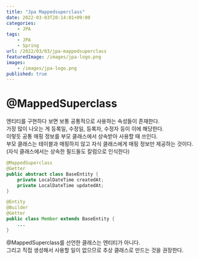 ```yaml
---
title: "Jpa Mappedsuperclass"
date: 2022-03-03T20:14:01+09:00
categories:
    - JPA
tags:
    - JPA
    - Spring
url: /2022/03/03/jpa-mappedsuperclass
featuredImage: /images/jpa-logo.png
images: 
    - /images/jpa-logo.png
published: true
---
```

# @MappedSuperclass
엔티티를 구현하다 보면 보통 공통적으로 사용하는 속성들이 존재한다.  
가장 많이 나오는 게 등록일, 수정일, 등록자, 수정자 등이 이에 해당한다.  
이렇듯 공통 매핑 정보를 부모 클래스에서 상속받아 사용할 때 쓰인다.  
부모 클래스는 테이블과 매핑하지 않고 자식 클래스에게 매핑 정보만 제공하는 것이다.(자식 클래스에서는 상속한 필드들도 칼럼으로 인식한다)

```java
@MappedSuperclass
@Getter
public abstract class BaseEntity {
    private LocalDateTime createdAt;
    private LocalDateTime updatedAt;
}
```

```java
@Entity
@Builder
@Getter
public class Member extends BaseEntity {
    ...
}
```

@MappedSuperclass를 선언한 클래스는 엔티티가 아니다.  
그리고 직접 생성해서 사용할 일이 없으므로 추상 클래스로 만드는 것을 권장한다.